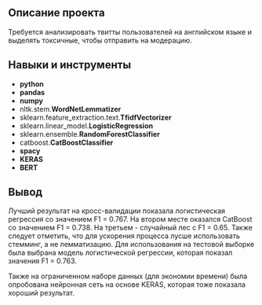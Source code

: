 ## Описание проекта

Требуется анализировать твитты пользователей на английском языке и выделять токсичные, чтобы отправить на модерацию.



## Навыки и инструменты

- **python**
- **pandas**
- **numpy**
- nltk.stem.**WordNetLemmatizer**
- sklearn.feature_extraction.text.**TfidfVectorizer**
- sklearn.linear_model.**LogisticRegression**
- sklearn.ensemble.**RandomForestClassifier**
- catboost.**CatBoostClassifier**
- **spacy**
- **KERAS**
- **BERT**


## Вывод

Лучший результат на кросс-валидации показала логистическая регрессия со значением F1 = 0.767. На втором месте оказался CatBoost со значением F1 = 0.738. На третьем - случайный лес с F1 = 0.65. Также следует отметить, что для ускорения процесса лусше использовать стемминг, а не лемматизацию. 
Для использования на тестовой выборке была выбрана модель логистической регрессии, которая показал значения F1 = 0.763.

Также на ограниченном наборе данных (для экономии времени) была опробована нейронная сеть на основе KERAS, которая тоже показала хороший результат.


